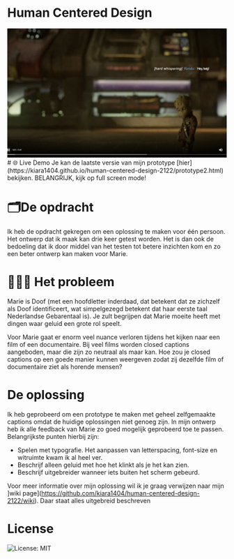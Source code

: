 # Human Centered Design 

<img src="img/screencap.png">
# 🌐 Live Demo
Je kan de laatste versie van mijn prototype [hier](https://kiara1404.github.io/human-centered-design-2122/prototype2.html) bekijken. BELANGRIJK, kijk op full screen mode!


# 🗂De opdracht
Ik heb de opdracht gekregen om een oplossing te maken voor één persoon. Het ontwerp dat ik maak kan drie keer getest worden. Het is dan ook de bedoeling dat ik door middel van het testen tot betere inzichten kom en zo een beter ontwerp kan maken voor Marie.

# 🧏🏼‍♀️ Het probleem
Marie is Doof (met een hoofdletter inderdaad, dat betekent dat ze zichzelf als Doof identificeert, wat simpelgezegd betekent dat haar eerste taal Nederlandse Gebarentaal is). Je zult begrijpen dat Marie moeite heeft met dingen waar geluid een grote rol speelt.

Voor Marie gaat er enorm veel nuance verloren tijdens het kijken naar een film of een documentaire. Bij veel films worden closed captions aangeboden, maar die zijn zo neutraal als maar kan. Hoe zou je closed captions op een goede manier kunnen weergeven zodat zij dezelfde film of documentaire ziet als horende mensen?


# De oplossing
Ik heb geprobeerd om een prototype te maken met geheel zelfgemaakte captions omdat de huidige oplossingen niet genoeg zijn.
In mijn ontwerp heb ik alle feedback van Marie zo goed mogelijk geprobeerd toe te passen. Belangrijkste punten hierbij zijn:
* Spelen met typografie. Het aanpassen van letterspacing, font-size en witruimte kwam ik al heel ver.
* Beschrijf alleen geluid met hoe het klinkt als je het kan zien.
* Beschrijf uitgebreider wanneer iets buiten het scherm gebeurd.

Voor meer informatie over mijn oplossing wil ik je graag verwijzen naar mijn ]wiki page](https://github.com/kiara1404/human-centered-design-2122/wiki). Daar staat alles uitgebreid beschreven

# License
![License: MIT](https://img.shields.io/badge/License-MIT-yellow.svg)

